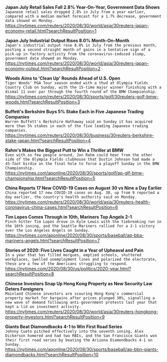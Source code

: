**Japan July Retail Sales Fall 2.8% Year-On-Year, Government Data Shows**\
`Japanese retail sales dropped 2.8% in July from a year earlier, compared with a median market forecast for a 1.7% decrease, government data showed on Monday.`\
https://nytimes.com/reuters/2020/08/30/world/asia/30reuters-japan-economy-retail.html?searchResultPosition=1

**Japan July Industrial Output Rises 8.0% Month-On-Month**\
`Japan's industrial output rose 8.0% in July from the previous month, posting a second straight month of gains in a tentative sign of a pick-up in factory activity from the coronavirus-induced slump, government data showed on Monday.`\
https://nytimes.com/reuters/2020/08/30/world/asia/30reuters-japan-economy-output.html?searchResultPosition=2

**Woods Aims to 'Clean Up' Rounds Ahead of U.S. Open**\
`Tiger Woods' PGA Tour season ended with a thud at Olympia Fields Country Club on Sunday, with the 15-time major winner finishing with a dismal 11 over par through the fourth round of the BMW Championship.`\
https://nytimes.com/reuters/2020/08/30/sports/golf/30reuters-golf-bmw-woods.html?searchResultPosition=3

**Buffett's Berkshire Buys 5% Stake Each in Five Japanese Trading Companies**\
`Warren Buffett's Berkshire Hathaway said on Sunday it has acquired more than 5% stakes in each of the five leading Japanese trading companies.`\
https://nytimes.com/reuters/2020/08/30/business/30reuters-berkshire-stake-japan.html?searchResultPosition=4

**Rahm's Makes the Biggest Putt to Win a Thriller at BMW**\
`Even with so few people around, Jon Rahm could hear from the other side of the Olympia Fields clubhouse that Dustin Johnson had made a 45-foot birdie on the final hole to force a playoff Sunday in the BMW Championship.`\
https://nytimes.com/aponline/2020/08/30/sports/golf/ap-glf-bmw-championship.html?searchResultPosition=5

**China Reports 17 New COVID-19 Cases on August 30 vs Nine a Day Earlier**\
`China reported 17 new COVID-19 cases on Aug. 30, up from 9 reported a day earlier, the country's health authority said on Monday. `\
https://nytimes.com/reuters/2020/08/30/world/asia/30reuters-health-coronavirus-china-cases.html?searchResultPosition=6

**Tim Lopes Comes Through in 10th, Mariners Top Angels 2-1**\
`Pinch hitter Tim Lopes drove in Kyle Lewis with the tiebreaking run in the 10th inning, and the Seattle Mariners rallied for a 2-1 victory over the Los Angeles Angels on Sunday.`\
https://nytimes.com/aponline/2020/08/30/sports/baseball/ap-bba-mariners-angels.html?searchResultPosition=7

**Stories of 2020: Five Lives Caught in a Year of Upheaval and Pain**\
`In a year that has filled morgues, emptied schools, shuttered workplaces, swelled unemployment lines and polarized the electorate, these are a few of the Americans struggling to respond.`\
https://nytimes.com/2020/08/30/us/politics/2020-year.html?searchResultPosition=8

**Chinese Investors Snap Up Hong Kong Property as New Security Law Deters Foreigners**\
`Mainland Chinese investors are scouring Hong Kong's commercial property market for bargains after prices plunged 30%, signalling a new wave of demand following anti-government protests last year that kept a lid on investment activity. `\
https://nytimes.com/reuters/2020/08/30/world/asia/30reuters-hongkong-property-investors.html?searchResultPosition=9

**Giants Beat Diamondbacks 4-1 to Win First Road Series**\
`Johnny Cueto pitched effectively into the seventh inning, Alex Dickerson homered and had two RBIs, and the San Francisco Giants won their first road series by beating the Arizona Diamondbacks 4-1 on Sunday.`\
https://nytimes.com/aponline/2020/08/30/sports/baseball/ap-bbn-giants-diamondbacks.html?searchResultPosition=10

